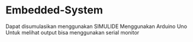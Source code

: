 # Embedded-System
Dapat disumulasikan menggunakan SIMULIDE
Menggunakan Arduino Uno
Untuk melihat output bisa menggunakan serial monitor
